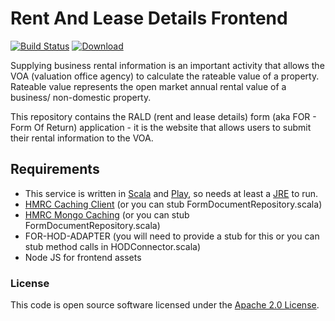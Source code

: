Rent And Lease Details Frontend
===============================

[![Build Status](https://travis-ci.org/hmrc/for-frontend.svg?branch=master)](https://travis-ci.org/hmrc/for-frontend) [ ![Download](https://api.bintray.com/packages/hmrc/releases/for-frontend/images/download.svg) ](https://bintray.com/hmrc/releases/for-frontend/_latestVersion)


Supplying business rental information is an important activity that allows the VOA (valuation office agency) to calculate the rateable value of a property. Rateable value represents the open market annual rental value of a business/ non-domestic property. 

This repository contains the RALD (rent and lease details) form (aka FOR - Form Of Return) application - it is the website that allows users to submit their rental information to the VOA.

Requirements
------------
* This service is written in [Scala](http://www.scala-lang.org/) and [Play](http://playframework.com/), so needs at least a [JRE](https://www.java.com/en/download/) to run.
* [HMRC Caching Client](https://github.com/hmrc/http-caching-client) (or you can stub FormDocumentRepository.scala)
* [HMRC Mongo Caching](https://github.com/hmrc/mongo-caching) (or you can stub FormDocumentRepository.scala)
* FOR-HOD-ADAPTER (you will need to provide a stub for this or you can stub method calls in HODConnector.scala)
* Node JS for frontend assets

### License

This code is open source software licensed under the [Apache 2.0 License]("http://www.apache.org/licenses/LICENSE-2.0.html").
    
